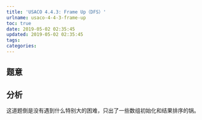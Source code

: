 ```yaml
---
title: 'USACO 4.4.3: Frame Up（DFS）'
urlname: usaco-4-4-3-frame-up
toc: true
date: 2019-05-02 02:35:45
updated: 2019-05-02 02:35:45
tags:
categories:
---
```


## 题意

## 分析

这道题倒是没有遇到什么特别大的困难，只出了一些数组初始化和结果排序的锅。
